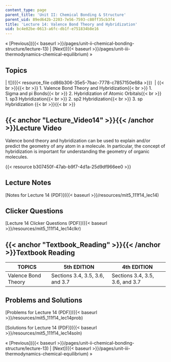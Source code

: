 ```yaml
---
content_type: page
parent_title: 'Unit II: Chemical Bonding & Structure'
parent_uid: 89ed642b-2203-7e56-7593-c80ff35cb3f4
title: 'Lecture 14: Valence Bond Theory and Hybridization'
uid: bc4e02be-0613-a6fc-db1f-e751834b8e16
---
```


« [Previous]({{< baseurl >}}/pages/unit-ii-chemical-bonding-structure/lecture-13) | [Next]({{< baseurl >}}/pages/unit-iii-thermodynamics-chemical-equilibrium) »

Topics
------

| ![]({{< resource_file cd86b306-35e5-7bac-7778-c7857150e68a >}})  |  {{< br >}}{{< br >}} 1.  Valence Bond Theory and Hybridization{{< br >}}    1.  Sigma and pi Bonds{{< br >}}    2.  Hybridization of Atomic Orbitals{{< br >}}        1.  sp3 Hybridization{{< br >}}        2.  sp2 Hybridization{{< br >}}        3.  sp Hybridization {{< br >}}{{< br >}}  

{{< anchor "Lecture_Video14" >}}{{< /anchor >}}Lecture Video
------------------------------------------------------------

Valence bond theory and hybridization can be used to explain and/or predict the geometry of any atom in a molecule. In particular, the concept of hybridization is important for understanding the geometry of organic molecules.

{{< resource b307450f-47ab-b9f7-4d1a-25d9df966ee0 >}}

Lecture Notes
-------------

[Notes for Lecture 14 (PDF)]({{< baseurl >}}/resources/mit5_111f14_lec14)

Clicker Questions
-----------------

[Lecture 14 Clicker Questions (PDF)]({{< baseurl >}}/resources/mit5_111f14_lec14clkr)

{{< anchor "Textbook_Reading" >}}{{< /anchor >}}Textbook Reading
----------------------------------------------------------------

| TOPICS | 5th EDITION | 4th EDITION |
| --- | --- | --- |
| Valence Bond Theory | Sections 3.4, 3.5, 3.6, and 3.7 | Sections 3.4, 3.5, 3.6, and 3.7 

Problems and Solutions
----------------------

[Problems for Lecture 14 (PDF)]({{< baseurl >}}/resources/mit5_111f14_lec14prob)

[Solutions for Lecture 14 (PDF)]({{< baseurl >}}/resources/mit5_111f14_lec14soln)

« [Previous]({{< baseurl >}}/pages/unit-ii-chemical-bonding-structure/lecture-13) | [Next]({{< baseurl >}}/pages/unit-iii-thermodynamics-chemical-equilibrium) »